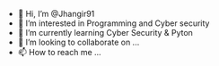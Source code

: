 - 👋 Hi, I’m @Jhangir91
- 👀 I’m interested in Programming and Cyber security
- 🌱 I’m currently learning Cyber Security & Pyton
- 💞️ I’m looking to collaborate on ...
- 📫 How to reach me ...

<!---
Jhangir91/Jhangir91 is a ✨ special ✨ repository because its `README.md` (this file) appears on your GitHub profile.
You can click the Preview link to take a look at your changes.
--->
